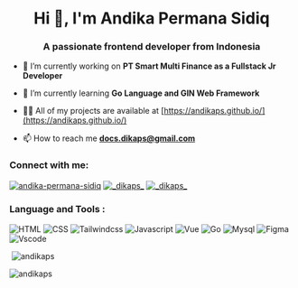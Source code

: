 <h1 align="center">Hi 👋, I'm Andika Permana Sidiq</h1>
<h3 align="center">A passionate frontend developer from Indonesia</h3>

- 🔭 I’m currently working on **PT Smart Multi Finance as a Fullstack Jr Developer**

- 🌱 I’m currently learning **Go Language and GIN Web Framework**

- 👨‍💻 All of my projects are available at [https://andikaps.github.io/](https://andikaps.github.io/)

- 📫 How to reach me **docs.dikaps@gmail.com**


<h3 align="left">Connect with me:</h3>
<p align="left">

<a href="https://linkedin.com/in/andika-permana-sidiq" target="blank"><img align="center" src="https://img.shields.io/badge/LinkedIn-0077B5?style=for-the-badge&logo=linkedin&logoColor=white" alt="andika-permana-sidiq" /></a>
<a href="https://instagram.com/_dikaps_" target="blank"><img align="center" src="https://img.shields.io/badge/Instagram-E4405F?style=for-the-badge&logo=instagram&logoColor=white" alt="_dikaps_"  /></a>
<a href="https://myanimelist.net/profile/dIkaps" target="blank"><img align="center" src="https://img.shields.io/badge/Myanimelist-2E51A2?style=for-the-badge&logo=myanimelist&logoColor=white" alt="_dikaps_"  /></a>


</p>

### Language and Tools : 
![HTML](https://img.shields.io/badge/HTML-239120?style=for-the-badge&logo=html5&logoColor=white)
![CSS](https://img.shields.io/badge/CSS-239120?&style=for-the-badge&logo=css3&logoColor=white)
![Tailwindcss](https://img.shields.io/badge/Tailwind_CSS-38B2AC?style=for-the-badge&logo=tailwind-css&logoColor=white)
![Javascript](https://img.shields.io/badge/JavaScript-F7DF1E?style=for-the-badge&logo=JavaScript&logoColor=white)
![Vue](https://img.shields.io/badge/Vue.js-35495E?style=for-the-badge&logo=vue.js&logoColor=4FC08D)
![Go](https://img.shields.io/badge/Go-00ADD8?style=for-the-badge&logo=go&logoColor=white)
![Mysql](https://img.shields.io/badge/MySQL-005C84?style=for-the-badge&logo=mysql&logoColor=white)
![Figma](https://img.shields.io/badge/Figma-F24E1E?style=for-the-badge&logo=figma&logoColor=white)
![Vscode](https://img.shields.io/badge/Visual_Studio_Code-0078D4?style=for-the-badge&logo=visual%20studio%20code&logoColor=white)






<p>&nbsp;<img src="https://github-readme-stats.vercel.app/api?username=andikaps&show_icons=true&locale=en&theme=blue-green" alt="andikaps" /></p>
<p><img src="https://github-readme-stats.vercel.app/api/top-langs?username=andikaps&show_icons=true&locale=en&layout=compact&theme=blue-green" alt="andikaps" /></p>

